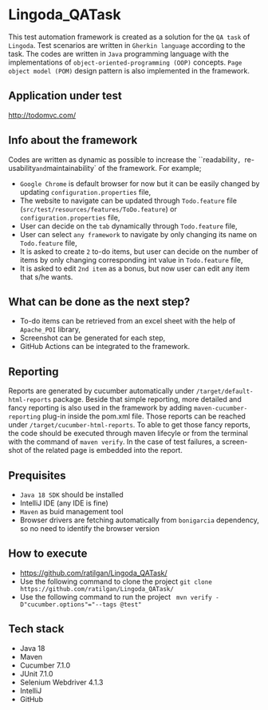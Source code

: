 # Lingoda_QATask

This test automation framework is created as a solution for the `QA task` of `Lingoda`. Test scenarios are written in `Gherkin language` according to the task. The codes are written in `Java` programming language with the implementations of `object-oriented-programming (OOP)` concepts. `Page object model (POM)` design pattern is also implemented in the framework.

## Application under test
http://todomvc.com/

## Info about the framework

Codes are written as dynamic as possible to increase the ``readability`, `re-usability` and `maintainability` of the framework. For example;

* `Google Chrome` is default browser for now but it can be easily changed by updating `configuration.properties` file,
* The website to navigate can be updated through `Todo.feature` file (`src/test/resources/features/ToDo.feature`) or `configuration.properties` file,
* User can decide on the `tab` dynamically through `Todo.feature` file,
* User can select `any framework` to navigate by only changing its name on `Todo.feature` file,
* It is asked to create `2` to-do items, but user can decide on the number of items by only changing corresponding int value in `Todo.feature` file,
* It is asked to edit `2nd item` as a bonus, but now user can edit any item that s/he wants.

## What can be done as the next step?

* To-do items can be retrieved from an excel sheet with the help of `Apache_POI` library,
* Screenshot can be generated for each step,
* GitHub Actions can be integrated to the framework.

## Reporting

Reports are generated by cucumber automatically under `/target/default-html-reports` package. Beside that simple reporting, more detailed and fancy reporting is also used in the framework by adding `maven-cucumber-reporting` plug-in inside the pom.xml file. Those reports can be reached under `/target/cucumber-html-reports`. To able to get those fancy reports, the code should be executed through maven lifecyle or from the terminal with the command of `maven verify`. In the case of test failures, a screen-shot of the related page is embedded into the report.

## Prequisites

* `Java 18 SDK` should be installed
* IntelliJ IDE (any IDE is fine) 
* `Maven` as buid management tool
* Browser drivers are fetching automatically from `bonigarcia` dependency, so no need to identify the browser version



## How to execute

* https://github.com/ratilgan/Lingoda_QATask/
* Use the following command to clone the project `git clone https://github.com/ratilgan/Lingoda_QATask/`
* Use the following command to run the project ` mvn verify -D"cucumber.options"="--tags @test"`

## Tech stack

* Java 18
* Maven
* Cucumber 7.1.0
* JUnit 7.1.0
* Selenium Webdriver 4.1.3
* IntelliJ
* GitHub




